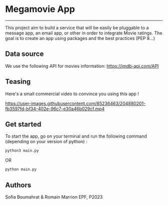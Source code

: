 # Megamovie App

---

This project aim to build a service that will be easily be pluggable to a message app, an email app, or other in order to integrate Movie ratings. The goal is to create an app using packages and the best practices (PEP 8...)

## Data source

We use the following API for movies information: https://imdb-api.com/API



## Teasing

Here's a small commercial video to convince you using this app !


https://user-images.githubusercontent.com/85236463/204880201-fb3597fd-bf34-402e-96c7-e30a46b029cf.mp4


## Get started

To start the app, go on your terminal and run the following command (depending on your version of python) :


```bash
python3 main.py
```

OR

```bash
python main.py
```



## Authors

Sofia Boumahrat & Romain Marrion
EPF, P2023


